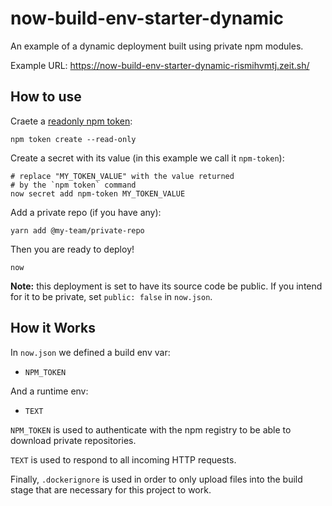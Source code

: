 # now-build-env-starter-dynamic

An example of a dynamic deployment built using private npm
modules.

Example URL: https://now-build-env-starter-dynamic-rismihvmtj.zeit.sh/

## How to use

Craete a [readonly npm token](https://docs.npmjs.com/getting-started/working_with_tokens):

```console
npm token create --read-only
```

Create a secret with its value (in this example we call it `npm-token`):

```console
# replace "MY_TOKEN_VALUE" with the value returned
# by the `npm token` command
now secret add npm-token MY_TOKEN_VALUE
```

Add a private repo (if you have any):

```console
yarn add @my-team/private-repo
```

Then you are ready to deploy!

```console
now
```

**Note:** this deployment is set to have its source code be public. If
you intend for it to be private, set `public: false` in `now.json`.

## How it Works

In `now.json` we defined a build env var:

- `NPM_TOKEN`

And a runtime env:

- `TEXT`

`NPM_TOKEN` is used to authenticate with the npm registry to be
able to download private repositories.

`TEXT` is used to respond to all incoming HTTP requests.

Finally, `.dockerignore` is used in order to only upload files into the build
stage that are necessary for this project to work.
